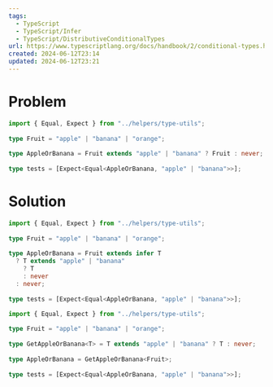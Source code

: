 ```yaml
---
tags:
  - TypeScript
  - TypeScript/Infer
  - TypeScript/DistributiveConditionalTypes
url: https://www.typescriptlang.org/docs/handbook/2/conditional-types.html#distributive-conditional-types
created: 2024-06-12T23:14
updated: 2024-06-12T23:21
---
```

# Problem

```ts file:28-distributive-conditional-types.problem.ts
import { Equal, Expect } from "../helpers/type-utils";  
  
type Fruit = "apple" | "banana" | "orange";  
  
type AppleOrBanana = Fruit extends "apple" | "banana" ? Fruit : never;  
  
type tests = [Expect<Equal<AppleOrBanana, "apple" | "banana">>];
```

# Solution

```ts file:28-distributive-conditional-types.solution.1.ts fold
import { Equal, Expect } from "../helpers/type-utils";  
  
type Fruit = "apple" | "banana" | "orange";  
  
type AppleOrBanana = Fruit extends infer T  
  ? T extends "apple" | "banana"  
    ? T  
    : never  
  : never;  
  
type tests = [Expect<Equal<AppleOrBanana, "apple" | "banana">>];
```

```ts file:28-distributive-conditional-types.solution.2.ts fold
import { Equal, Expect } from "../helpers/type-utils";  
  
type Fruit = "apple" | "banana" | "orange";  
  
type GetAppleOrBanana<T> = T extends "apple" | "banana" ? T : never;  
  
type AppleOrBanana = GetAppleOrBanana<Fruit>;  
  
type tests = [Expect<Equal<AppleOrBanana, "apple" | "banana">>];
```